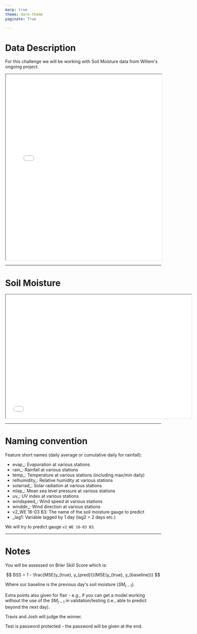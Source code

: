 ```yaml
---
marp: true
theme: dare-theme
paginate: True

---
```


<!-- Global style -->
<style>
  section {
    font-size: 32px;
  }
  h3, h4 {
    text-align: center;
  } 
  h4 {
    color: #1f4e6d;
  }
  img { 
    margin: 0 auto;
  }
</style>

<!-- header: <span class="header-col header-text">DARE Deluxe Data Challenge (May. 2023)</span> <span class="header-col header-logo"><img src="https://darecentre.org.au/wp-content/uploads/2020/05/Dare-logo2.png"></span> -->

# Data Description

For this challenge we will be working with Soil Moisture data from Willem's ongoing project. 

<iframe width="100%" height="600px" src="Soil moisture gauges.html"></iframe>

---

# Soil Moisture

<iframe width="600px" height="400px" src="rain_mulgate_WE 16-03 B3_lag_0.html"></iframe>

---

# Naming convention

Feature short names (daily average or cumulative daily for rainfall):

- evap_: Evaporation at various stations
- rain_: Rainfall at various stations
- temp_: Temperature at various stations (including max/min daily)
- relhumidity_: Relative humidity at various stations
- solarrad_: Solar radiation at various stations
- mlsp_: Mean sea level pressure at various stations
- uv_: UV index at various stations
- windspeed_: Wind speed at various stations
- winddir_: Wind direction at various stations
- v2_WE 16-03 B3: The name of the soil moisture gauge to predict
- _lag1: Variable lagged by 1 day (lag2 = 2 days etc.)

We will try to predict gauge `v2_WE 16-03 B3`.

---

# Notes

You will be assessed on Brier Skill Score which is:

$$
BSS = 1 - \frac{MSE(y_{true}, y_{pred})}{MSE(y_{true}, y_{baseline})}
$$

Where our baseline is the previous day's soil moisture ($SM_{t-1}$).

Extra points also given for flair - e.g., if you can get a model working without the use of the $SM_{t-1}$ in validation/testing (i.e., able to predict beyond the next day).

Travis and Josh will judge the winner. 

Test is password protected - the password will be given at the end.